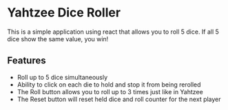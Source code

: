 <h1>Yahtzee Dice Roller</h1>
<p> This is a simple application using react that allows you to roll 5 dice. If all 5 dice show the same value, you win! </p>

<h2>Features</h2>
<ul>
  <li>Roll up to 5 dice simultaneously</li>
  <li>Ability to click on each die to hold and stop it from being rerolled</li>
  <li>The Roll button allows you to roll up to 3 times just like in Yahtzee</li>
  <li>The Reset button will reset held dice and roll counter for the next player</li>
</ul>
